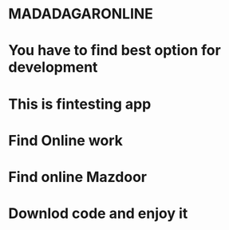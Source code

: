 # MADADAGARONLINE
# You have to find best option for development
# This is fintesting app
# Find Online work
# Find online Mazdoor
# Downlod code and enjoy it
